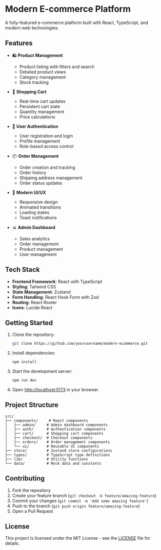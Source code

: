 # Modern E-commerce Platform

A fully-featured e-commerce platform built with React, TypeScript, and modern web technologies.

## Features

- 🛍️ **Product Management**
  - Product listing with filters and search
  - Detailed product views
  - Category management
  - Stock tracking

- 🛒 **Shopping Cart**
  - Real-time cart updates
  - Persistent cart state
  - Quantity management
  - Price calculations

- 👤 **User Authentication**
  - User registration and login
  - Profile management
  - Role-based access control

- 📦 **Order Management**
  - Order creation and tracking
  - Order history
  - Shipping address management
  - Order status updates

- 🎨 **Modern UI/UX**
  - Responsive design
  - Animated transitions
  - Loading states
  - Toast notifications

- 📊 **Admin Dashboard**
  - Sales analytics
  - Order management
  - Product management
  - User management

## Tech Stack

- **Frontend Framework**: React with TypeScript
- **Styling**: Tailwind CSS
- **State Management**: Zustand
- **Form Handling**: React Hook Form with Zod
- **Routing**: React Router
- **Icons**: Lucide React

## Getting Started

1. Clone the repository:
   ```bash
   git clone https://github.com/yourusername/modern-ecommerce.git
   ```

2. Install dependencies:
   ```bash
   npm install
   ```

3. Start the development server:
   ```bash
   npm run dev
   ```

4. Open [http://localhost:5173](http://localhost:5173) in your browser.

## Project Structure

```
src/
├── components/     # React components
│   ├── admin/     # Admin dashboard components
│   ├── auth/      # Authentication components
│   ├── cart/      # Shopping cart components
│   ├── checkout/  # Checkout components
│   ├── orders/    # Order management components
│   └── ui/        # Reusable UI components
├── store/         # Zustand store configurations
├── types/         # TypeScript type definitions
├── lib/           # Utility functions
└── data/          # Mock data and constants
```

## Contributing

1. Fork the repository
2. Create your feature branch (`git checkout -b feature/amazing-feature`)
3. Commit your changes (`git commit -m 'Add some amazing feature'`)
4. Push to the branch (`git push origin feature/amazing-feature`)
5. Open a Pull Request

## License

This project is licensed under the MIT License - see the [LICENSE](LICENSE) file for details.